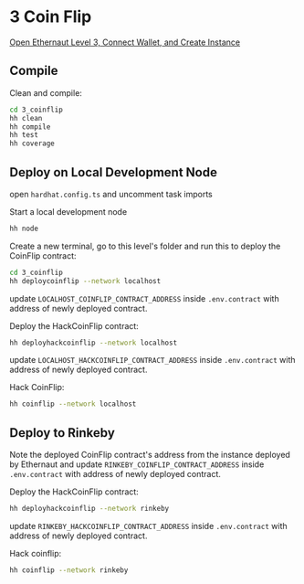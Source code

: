 # 3 Coin Flip

[Open Ethernaut Level 3, Connect Wallet, and Create Instance](https://ethernaut.openzeppelin.com/level/0x4dF32584890A0026e56f7535d0f2C6486753624f)

## Compile
Clean and compile:
```sh
cd 3_coinflip
hh clean
hh compile
hh test
hh coverage
```

## Deploy on Local Development Node
open `hardhat.config.ts` and uncomment task imports

Start a local development node
```sh
hh node
```

Create a new terminal, go to this level's folder and run this to deploy the CoinFlip contract:
```sh
cd 3_coinflip
hh deploycoinflip --network localhost
```

update `LOCALHOST_COINFLIP_CONTRACT_ADDRESS` inside `.env.contract` with address of newly deployed contract.

Deploy the HackCoinFlip contract:
```sh
hh deployhackcoinflip --network localhost
```

update `LOCALHOST_HACKCOINFLIP_CONTRACT_ADDRESS` inside `.env.contract` with address of newly deployed contract.

Hack CoinFlip:
```sh
hh coinflip --network localhost
```

## Deploy to Rinkeby

Note the deployed CoinFlip contract's address from the instance deployed by Ethernaut and update `RINKEBY_COINFLIP_CONTRACT_ADDRESS` inside `.env.contract` with address of newly deployed contract.

Deploy the HackCoinFlip contract:
```sh
hh deployhackcoinflip --network rinkeby
```

update `RINKEBY_HACKCOINFLIP_CONTRACT_ADDRESS` inside `.env.contract` with address of newly deployed contract.

Hack coinflip:
```sh
hh coinflip --network rinkeby
```
